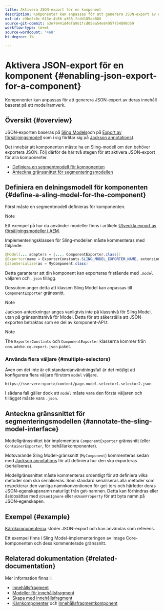 ```yaml
---
title: Aktivera JSON-export för en komponent
description: Komponenter kan anpassas för att generera JSON-export av deras innehåll baserat på ett modellramverk.
exl-id: e9be5c0c-618e-4b56-a365-fcdd185ae808
source-git-commit: a3e79441d46fa961fcd05ea54e84957754890d69
workflow-type: tm+mt
source-wordcount: '468'
ht-degree: 1%

---
```


# Aktivera JSON-export för en komponent {#enabling-json-export-for-a-component}

Komponenter kan anpassas för att generera JSON-export av deras innehåll baserat på ett modellramverk.

## Översikt {#overview}

JSON-exporten baseras på [Sling Models](https://sling.apache.org/documentation/bundles/models.html)och på [Export av försäljningsmodell](https://sling.apache.org/documentation/bundles/models.html#exporter-framework-since-130) som i sig förlitar sig på [Jackson annotations](https://github.com/FasterXML/jackson-annotations/wiki/Jackson-Annotations)).

Det innebär att komponenten måste ha en Sling-modell om den behöver exportera JSON. Följ därför de här två stegen för att aktivera JSON-export för alla komponenter.

* [Definiera en segmentmodell för komponenten](#define-a-sling-model-for-the-component)
* [Anteckna gränssnittet för segmenteringsmodellen](#annotate-the-sling-model-interface)

## Definiera en delningsmodell för komponenten {#define-a-sling-model-for-the-component}

Först måste en segmentmodell definieras för komponenten.

>[!NOTE]
>
>Ett exempel på hur du använder modeller finns i artikeln [Utveckla export av försäljningsmodeller i AEM](https://experienceleague.adobe.com/docs/experience-manager-learn/foundation/development/develop-sling-model-exporter.html).

Implementeringsklassen för Sling-modellen måste kommenteras med följande:

```java
@Model(... adapters = {..., ComponentExporter.class})
@Exporter(name = ExporterConstants.SLING_MODEL_EXPORTER_NAME, extensions = ExporterConstants.SLING_MODEL_EXTENSION)
@JsonSerialize(as = MyComponent.class)
```

Detta garanterar att din komponent kan exporteras fristående med `.model` väljaren och `.json` tillägg.

Dessutom anger detta att klassen Sling Model kan anpassas till `ComponentExporter` gränssnitt.

>[!NOTE]
>
>Jackson-anteckningar anges vanligtvis inte på klassnivå för Sling Model, utan på gränssnittsnivå för Model. Detta för att säkerställa att JSON-exporten betraktas som en del av komponent-API:t.

>[!NOTE]
>
>The `ExporterConstants` och `ComponentExporter` klasserna kommer från `com.adobe.cq.export.json` paket.

### Använda flera väljare {#multiple-selectors}

Även om det inte är ett standardanvändningsfall är det möjligt att konfigurera flera väljare förutom `model` väljare.

```
https://<server>:<port>/content/page.model.selector1.selector2.json
```

I sådana fall gäller dock att `model` måste vara den första väljaren och tillägget måste vara `.json`.

## Anteckna gränssnittet för segmenteringsmodellen {#annotate-the-sling-model-interface}

Modellgränssnittet bör implementera `ComponentExporter` gränssnitt (eller `ContainerExporter`, för behållarkomponenter).

Motsvarande Sling Model-gränssnitt (`MyComponent`) kommenteras sedan med [Jackson annotations](https://github.com/FasterXML/jackson-annotations/wiki/Jackson-Annotations) för att definiera hur den ska exporteras (serialiseras).

Modellgränssnittet måste kommenteras ordentligt för att definiera vilka metoder som ska serialiseras. Som standard serialiseras alla metoder som respekterar den vanliga namnkonventionen för get-ters och härleder deras JSON-egenskapsnamn naturligt från get-namnen. Detta kan förhindras eller åsidosättas med `@JsonIgnore` eller `@JsonProperty` för att byta namn på JSON-egenskapen.

## Exempel {#example}

[Kärnkomponenterna](https://experienceleague.adobe.com/docs/experience-manager-core-components/using/introduction.html) stöder JSON-export och kan användas som referens.

Ett exempel finns i Sling Model-implementeringen av Image Core-komponenten och dess kommenterade gränssnitt.

## Relaterad dokumentation {#related-documentation}

Mer information finns i:

* [Innehållsfragment](/help/sites-cloud/administering/content-fragments/overview.md)
* [Modeller för innehållsfragment](/help/sites-cloud/administering/content-fragments/content-fragment-models.md)
* [Skapa med innehållsfragment](/help/sites-cloud/authoring/fundamentals/content-fragments.md)
* [Kärnkomponenter](https://experienceleague.adobe.com/docs/experience-manager-core-components/using/introduction.html) och [Innehållsfragmentkomponent](https://experienceleague.adobe.com/docs/experience-manager-core-components/using/components/content-fragment-component.html)
